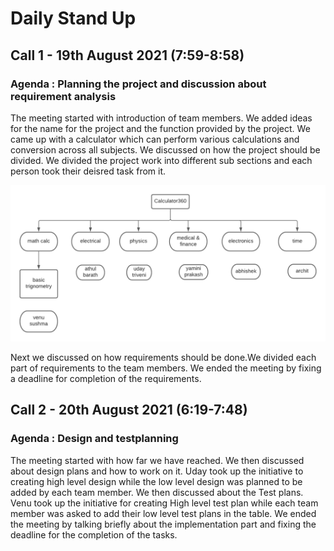 # Daily Stand Up

## Call 1 - 19th August 2021 (7:59-8:58)

### **Agenda** : Planning the project and discussion about requirement analysis

The meeting started with introduction of team members. We added ideas for the name for the project and the function provided by the project. We came up with a calculator which can perform various calculations and conversion across all subjects. We discussed on how the project should be divided. We divided the project work into different sub sections and each person took their deisred task from it.

![Base work](Calculator360_basework.png)

Next we discussed on how requirements should be done.We divided each part of requirements to the team members. We ended the meeting by fixing a deadline for completion of the requirements.

## Call 2 - 20th August 2021 (6:19-7:48)

### **Agenda** : Design and testplanning

The meeting started with how far we have reached. We then discussed about design plans and how to work on it. Uday took up the initiative to creating high level design while the low level design was planned to be added by each team member. We then discussed about the Test plans. Venu took up the initiative for creating High level test plan while each team member was asked to add their low level test plans in the table. We ended the meeting by talking briefly about the implementation part and fixing the deadline for the completion of the tasks.
